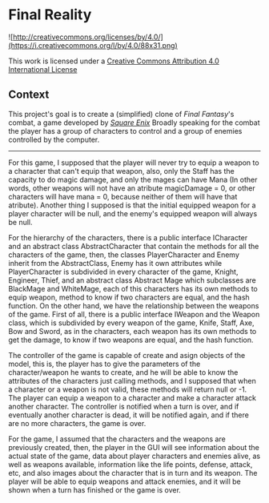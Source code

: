 Final Reality
=============

![http://creativecommons.org/licenses/by/4.0/](https://i.creativecommons.org/l/by/4.0/88x31.png)

This work is licensed under a 
[Creative Commons Attribution 4.0 International License](http://creativecommons.org/licenses/by/4.0/)

Context
-------

This project's goal is to create a (simplified) clone of _Final Fantasy_'s combat, a game developed
by [_Square Enix_](https://www.square-enix.com)
Broadly speaking for the combat the player has a group of characters to control and a group of 
enemies controlled by the computer.

---

For this game, I supposed that the player will never try to equip a weapon to a character that can't equip that weapon,
also, only the Staff has the capacity to do magic damage, and only the mages can have Mana (In other words, 
other weapons will not have an atribute magicDamage = 0, or other characters will have mana = 0, because neither of 
them will have that atribute). Another thing I supposed is that the initial equipped weapon for a player character will
be null, and the enemy's equipped weapon will always be null.

For the hierarchy of the characters, there is a public interface ICharacter and an abstract class AbstractCharacter that
contain the methods for all the characters of the game, then, the classes PlayerCharacter and Enemy inherit from the 
AbstractClass, Enemy has it own attributes while PlayerCharacter is subdivided in every character of the game, Knight,
Engineer, Thief, and an abstract class Abstract Mage which subclasses are BlackMage and WhiteMage, each of this 
characters has its own methods to equip weapon, method to know if two characters are equal, and the hash function.
On the other hand, we have the relationship between the weapons of the game. First of all, there is a public interface 
IWeapon and the Weapon class, which is subdivided by every weapon of the game, Knife, Staff, Axe, Bow and Sword, as in
the characters, each weapon has its own methods to get the damage, to know if two weapons are equal, and the hash function.

The controller of the game is capable of create and asign objects of the model, this is, the player has to give the
parameters of the character/weapon he wants to create, and he will be able to know the attributes of the characters just
calling methods, and I supposed that when a character or a weapon is not valid, these methods will return null or -1.
The player can equip a weapon to a character and make a character attack another character. The controller is notified
when a turn is over, and if eventually another character is dead, it will be notified again, and if there are no more
characters, the game is over.

For the game, I assumed that the characters and the weapons are previously created, then, the player in the GUI will see
information about the actual state of the game, data about player characters and enemies alive, as well as weapons available,
information like the life points, defense, attack, etc, and also images about the character that is in turn and its weapon.
The player will be able to equip weapons and attack enemies, and it will be shown when a turn has finished or the game is over.